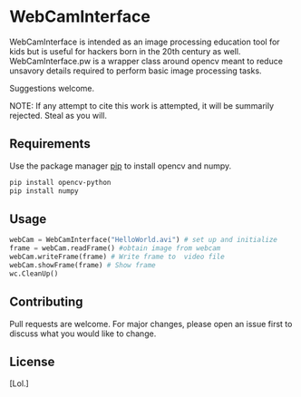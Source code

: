 # WebCamInterface

WebCamInterface is intended as an image processing education tool for kids but is useful for hackers born in the 20th century as well. WebCamInterface.pw is a wrapper class around opencv meant to reduce unsavory details required to perform basic image processing tasks.  

Suggestions welcome.  

NOTE: If any attempt to cite this work is attempted, it will be summarily rejected.  Steal as you will.
## Requirements

Use the package manager [pip](https://pip.pypa.io/en/stable/) to install opencv and numpy.

```bash
pip install opencv-python
pip install numpy
```

## Usage

```python
webCam = WebCamInterface("HelloWorld.avi") # set up and initialize
frame = webCam.readFrame() #obtain image from webcam
webCam.writeFrame(frame) # Write frame to  video file
webCam.showFrame(frame) # Show frame
wc.CleanUp()
```

## Contributing
Pull requests are welcome. For major changes, please open an issue first to discuss what you would like to change.


## License
[Lol.]
